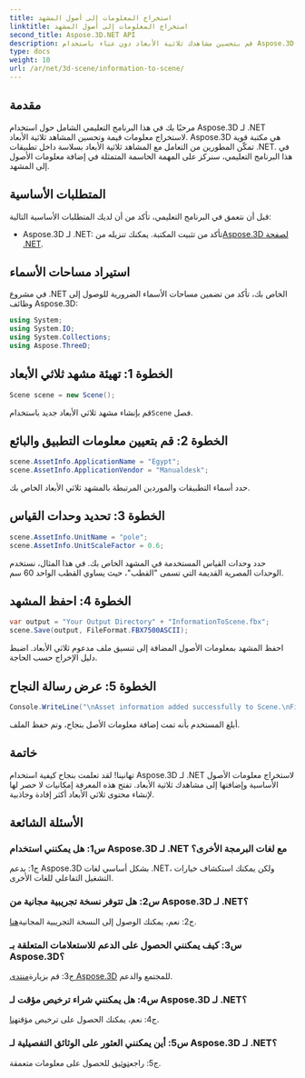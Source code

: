 ```yaml
---
title: استخراج المعلومات إلى أصول المشهد
linktitle: استخراج المعلومات إلى أصول المشهد
second_title: Aspose.3D.NET API
description: قم بتحسين مشاهدك ثلاثية الأبعاد دون عناء باستخدام Aspose.3D لـ .NET. تعلم كيفية إضافة معلومات الأصول القيمة خطوة بخطوة. قم بالتنزيل الآن للحصول على تجربة ديناميكية ثلاثية الأبعاد.
type: docs
weight: 10
url: /ar/net/3d-scene/information-to-scene/
---
```

## مقدمة

مرحبًا بك في هذا البرنامج التعليمي الشامل حول استخدام Aspose.3D لـ .NET لاستخراج معلومات قيمة وتحسين المشاهد ثلاثية الأبعاد. Aspose.3D هي مكتبة قوية تمكّن المطورين من التعامل مع المشاهد ثلاثية الأبعاد بسلاسة داخل تطبيقات .NET. في هذا البرنامج التعليمي، سنركز على المهمة الحاسمة المتمثلة في إضافة معلومات الأصول إلى المشهد.

## المتطلبات الأساسية

قبل أن نتعمق في البرنامج التعليمي، تأكد من أن لديك المتطلبات الأساسية التالية:

-  Aspose.3D لـ .NET: تأكد من تثبيت المكتبة. يمكنك تنزيله من[Aspose.3D لصفحة .NET](https://releases.aspose.com/3d/net/).

## استيراد مساحات الأسماء

في مشروع .NET الخاص بك، تأكد من تضمين مساحات الأسماء الضرورية للوصول إلى وظائف Aspose.3D:

```csharp
using System;
using System.IO;
using System.Collections;
using Aspose.ThreeD;
```

## الخطوة 1: تهيئة مشهد ثلاثي الأبعاد

```csharp
Scene scene = new Scene();
```

 قم بإنشاء مشهد ثلاثي الأبعاد جديد باستخدام`Scene` فصل.

## الخطوة 2: قم بتعيين معلومات التطبيق والبائع

```csharp
scene.AssetInfo.ApplicationName = "Egypt";
scene.AssetInfo.ApplicationVendor = "Manualdesk";
```

حدد أسماء التطبيقات والموردين المرتبطة بالمشهد ثلاثي الأبعاد الخاص بك.

## الخطوة 3: تحديد وحدات القياس

```csharp
scene.AssetInfo.UnitName = "pole";
scene.AssetInfo.UnitScaleFactor = 0.6;
```

حدد وحدات القياس المستخدمة في المشهد الخاص بك. في هذا المثال، نستخدم الوحدات المصرية القديمة التي تسمى "القطب"، حيث يساوي القطب الواحد 60 سم.

## الخطوة 4: احفظ المشهد

```csharp
var output = "Your Output Directory" + "InformationToScene.fbx";
scene.Save(output, FileFormat.FBX7500ASCII);
```

احفظ المشهد بمعلومات الأصول المضافة إلى تنسيق ملف مدعوم ثلاثي الأبعاد. اضبط دليل الإخراج حسب الحاجة.

## الخطوة 5: عرض رسالة النجاح

```csharp
Console.WriteLine("\nAsset information added successfully to Scene.\nFile saved at " + output);
```

أبلغ المستخدم بأنه تمت إضافة معلومات الأصل بنجاح، وتم حفظ الملف.

## خاتمة

تهانينا! لقد تعلمت بنجاح كيفية استخدام Aspose.3D لـ .NET لاستخراج معلومات الأصول الأساسية وإضافتها إلى مشاهدك ثلاثية الأبعاد. تفتح هذه المعرفة إمكانيات لا حصر لها لإنشاء محتوى ثلاثي الأبعاد أكثر إفادة وجاذبية.

## الأسئلة الشائعة

### س1: هل يمكنني استخدام Aspose.3D لـ .NET مع لغات البرمجة الأخرى؟

ج1: يدعم Aspose.3D بشكل أساسي لغات .NET، ولكن يمكنك استكشاف خيارات التشغيل التفاعلي للغات الأخرى.

### س2: هل تتوفر نسخة تجريبية مجانية من Aspose.3D لـ .NET؟

 ج2: نعم، يمكنك الوصول إلى النسخة التجريبية المجانية[هنا](https://releases.aspose.com/).

### س3: كيف يمكنني الحصول على الدعم للاستعلامات المتعلقة بـ Aspose.3D؟

 ج3: قم بزيارة[منتدى Aspose.3D](https://forum.aspose.com/c/3d/18) للمجتمع والدعم.

### س4: هل يمكنني شراء ترخيص مؤقت لـ Aspose.3D لـ .NET؟

 ج4: نعم، يمكنك الحصول على ترخيص مؤقت[هنا](https://purchase.aspose.com/temporary-license/).

### س5: أين يمكنني العثور على الوثائق التفصيلية لـ Aspose.3D لـ .NET؟

 ج5: راجع[توثيق](https://reference.aspose.com/3d/net/) للحصول على معلومات متعمقة.